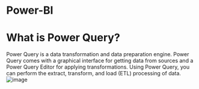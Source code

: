 # Power-BI
# What is Power Query?
Power Query is a data transformation and data preparation engine. Power Query comes with a graphical interface for getting data from sources and a Power Query Editor for applying transformations.
Using Power Query, you can perform the extract, transform, and load (ETL) processing of data.
![image](https://user-images.githubusercontent.com/100840675/156554005-a2ad1acc-22cd-4a44-8a7a-b35f17cbe28b.png)

